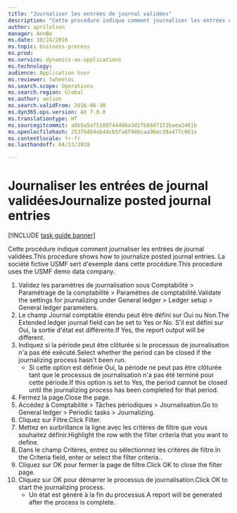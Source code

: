 ```yaml
--- 
title: "Journaliser les entrées de journal validées"
description: "Cette procédure indique comment journaliser les entrées de journal validées."
author: aprilolson
manager: AnnBe
ms.date: 10/24/2016
ms.topic: business-process
ms.prod: 
ms.service: dynamics-ax-applications
ms.technology: 
audience: Application User
ms.reviewer: twheeloc
ms.search.scope: Operations
ms.search.region: Global
ms.author: aolson
ms.search.validFrom: 2016-06-30
ms.dyn365.ops.version: AX 7.0.0
ms.translationtype: HT
ms.sourcegitcommit: a8b5a5af5108744406a3d2fb84d7151baea2481b
ms.openlocfilehash: 253794b4eb44cb5fa6f946caa96ec39a477c061e
ms.contentlocale: fr-fr
ms.lasthandoff: 04/13/2018

---
```

# <a name="journalize-posted-journal-entries"></a><span data-ttu-id="615a0-103">Journaliser les entrées de journal validées</span><span class="sxs-lookup"><span data-stu-id="615a0-103">Journalize posted journal entries</span></span>

[!INCLUDE [task guide banner](../../includes/task-guide-banner.md)]

<span data-ttu-id="615a0-104">Cette procédure indique comment journaliser les entrées de journal validées.</span><span class="sxs-lookup"><span data-stu-id="615a0-104">This procedure shows how to journalize posted journal entries.</span></span> <span data-ttu-id="615a0-105">La société fictive USMF sert d'exemple dans cette procédure.</span><span class="sxs-lookup"><span data-stu-id="615a0-105">This procedure uses the USMF demo data company.</span></span>

1. <span data-ttu-id="615a0-106">Validez les paramètres de journalisation sous Comptabilité > Paramétrage de la comptabilité > Paramètres de comptabilité.</span><span class="sxs-lookup"><span data-stu-id="615a0-106">Validate the settings for journalizing under General ledger > Ledger setup > General ledger parameters.</span></span>
2. <span data-ttu-id="615a0-107">Le champ Journal comptable étendu peut être défini sur Oui ou Non.</span><span class="sxs-lookup"><span data-stu-id="615a0-107">The Extended ledger journal field can be set to Yes or No.</span></span> <span data-ttu-id="615a0-108">S'il est défini sur Oui, la sortie d'état est différente.</span><span class="sxs-lookup"><span data-stu-id="615a0-108">If Yes, the report output will be different.</span></span>
3. <span data-ttu-id="615a0-109">Indiquez si la période peut être clôturée si le processus de journalisation n'a pas été exécuté.</span><span class="sxs-lookup"><span data-stu-id="615a0-109">Select whether the period can be closed if the journalizing process hasn't been run.</span></span>
    * <span data-ttu-id="615a0-110">Si cette option est définie Oui, la période ne peut pas être clôturée tant que le processus de journalisation n'a pas été terminé pour cette période.</span><span class="sxs-lookup"><span data-stu-id="615a0-110">If this option is set to Yes, the period cannot be closed until the journalizing process has been completed for that period.</span></span>  
4. <span data-ttu-id="615a0-111">Fermez la page.</span><span class="sxs-lookup"><span data-stu-id="615a0-111">Close the page.</span></span>
5. <span data-ttu-id="615a0-112">Accédez à Comptabilité > Tâches périodiques > Journalisation.</span><span class="sxs-lookup"><span data-stu-id="615a0-112">Go to General ledger > Periodic tasks > Journalizing.</span></span>
6. <span data-ttu-id="615a0-113">Cliquez sur Filtre.</span><span class="sxs-lookup"><span data-stu-id="615a0-113">Click Filter.</span></span>
7. <span data-ttu-id="615a0-114">Mettez en surbrillance la ligne avec les critères de filtre que vous souhaitez définir.</span><span class="sxs-lookup"><span data-stu-id="615a0-114">Highlight the row with the filter criteria that you want to define.</span></span>
8. <span data-ttu-id="615a0-115">Dans le champ Critères, entrez ou sélectionnez les critères de filtre.</span><span class="sxs-lookup"><span data-stu-id="615a0-115">In the Criteria field, enter or select the filter criteria..</span></span>
9. <span data-ttu-id="615a0-116">Cliquez sur OK pour fermer la page de filtre.</span><span class="sxs-lookup"><span data-stu-id="615a0-116">Click OK to close the filter page.</span></span>
10. <span data-ttu-id="615a0-117">Cliquez sur OK pour démarrer le processus de journalisation.</span><span class="sxs-lookup"><span data-stu-id="615a0-117">Click OK to start the journalizing process.</span></span>
    * <span data-ttu-id="615a0-118">Un état est généré à la fin du processus.</span><span class="sxs-lookup"><span data-stu-id="615a0-118">A report will be generated after the process is complete.</span></span>  



